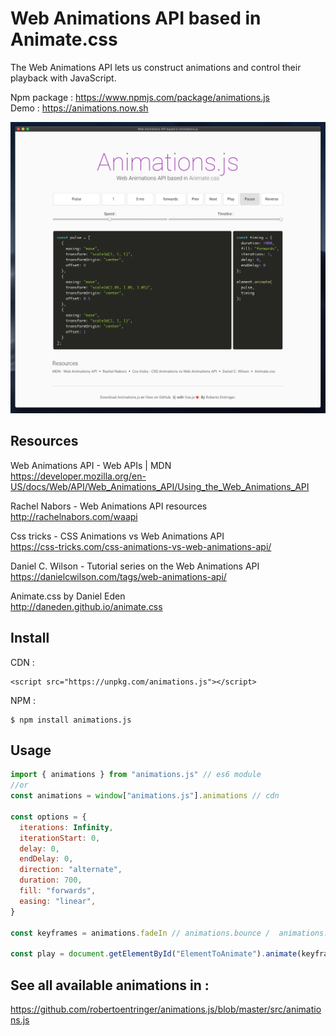 # Web Animations API based in Animate.css

The Web Animations API lets us construct animations and control their playback with JavaScript.

Npm package : https://www.npmjs.com/package/animations.js   
Demo : https://animations.now.sh    

[![screenshot.png](screenshot.png?raw=true)](https://animations.now.sh)

## Resources

Web Animations API - Web APIs | MDN  
https://developer.mozilla.org/en-US/docs/Web/API/Web_Animations_API/Using_the_Web_Animations_API

Rachel Nabors - Web Animations API resources   
http://rachelnabors.com/waapi

Css tricks - CSS Animations vs Web Animations API  
https://css-tricks.com/css-animations-vs-web-animations-api/

Daniel C. Wilson - Tutorial series on the Web Animations API  
https://danielcwilson.com/tags/web-animations-api/

Animate.css by Daniel Eden  
http://daneden.github.io/animate.css

## Install

CDN : 
```htlm
<script src="https://unpkg.com/animations.js"></script>
````
NPM : 

```
$ npm install animations.js
```

## Usage

```js
import { animations } from "animations.js" // es6 module
//or 
const animations = window["animations.js"].animations // cdn

const options = {
  iterations: Infinity,
  iterationStart: 0,
  delay: 0,
  endDelay: 0,
  direction: "alternate",
  duration: 700,
  fill: "forwards",
  easing: "linear",
}

const keyframes = animations.fadeIn // animations.bounce /  animations.flash, animations.pulse, etc...

const play = document.getElementById("ElementToAnimate").animate(keyframes, options)
```

## See all available animations in : 

https://github.com/robertoentringer/animations.js/blob/master/src/animations.js

